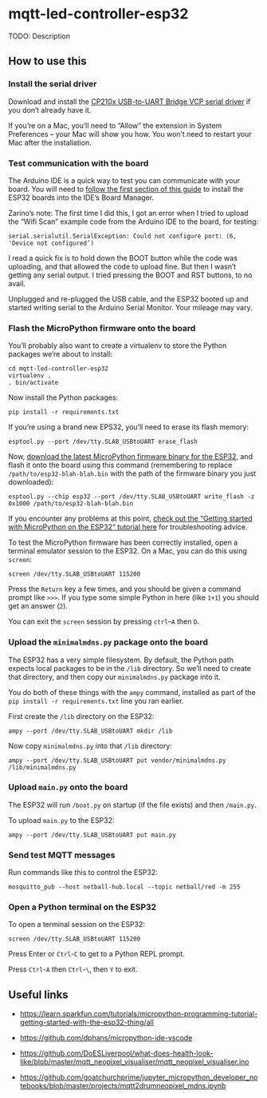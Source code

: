 # mqtt-led-controller-esp32

TODO: Description

## How to use this

### Install the serial driver

Download and install the [CP210x USB-to-UART Bridge VCP serial driver](https://www.silabs.com/products/development-tools/software/usb-to-uart-bridge-vcp-drivers) if you don’t already have it.

If you’re on a Mac, you’ll need to “Allow” the extension in System Preferences – your Mac will show you how. You won’t need to restart your Mac after the installation.

### Test communication with the board

The Arduino IDE is a quick way to test you can communicate with your board. You will need to [follow the first section of this guide](https://randomnerdtutorials.com/installing-the-esp32-board-in-arduino-ide-mac-and-linux-instructions/) to install the ESP32 boards into the IDE’s Board Manager.

Zarino’s note: The first time I did this, I got an error when I tried to upload the “Wifi Scan” example code from the Arduino IDE to the board, for testing:

    serial.serialutil.SerialException: Could not configure port: (6, 'Device not configured’)

I read a quick fix is to hold down the BOOT button while the code was uploading, and that allowed the code to upload fine. But then I wasn’t getting any serial output. I tried pressing the BOOT and RST buttons, to no avail.

Unplugged and re-plugged the USB cable, and the ESP32 booted up and started writing serial to the Arduino Serial Monitor. Your mileage may vary.

### Flash the MicroPython firmware onto the board

You’ll probably also want to create a virtualenv to store the Python packages we’re about to install:

    cd mqtt-led-controller-esp32
    virtualenv .
    . bin/activate

Now install the Python packages:

    pip install -r requirements.txt

If you’re using a brand new EPS32, you’ll need to erase its flash memory:

    esptool.py --port /dev/tty.SLAB_USBtoUART erase_flash

Now, [download the latest MicroPython firmware binary for the ESP32](https://micropython.org/download#esp32), and flash it onto the board using this command (remembering to replace `/path/to/esp32-blah-blah.bin` with the path of the firmware binary you just downloaded):

    esptool.py --chip esp32 --port /dev/tty.SLAB_USBtoUART write_flash -z 0x1000 /path/to/esp32-blah-blah.bin

If you encounter any problems at this point, [check out the “Getting started with MicroPython on the ESP32“ tutorial here](https://docs.micropython.org/en/latest/esp32/tutorial/intro.html) for troubleshooting advice.

To test the MicroPython firmware has been correctly installed, open a terminal emulator session to the ESP32. On a Mac, you can do this using `screen`:

    screen /dev/tty.SLAB_USBtoUART 115200

Press the `Return` key a few times, and you should be given a command prompt like `>>>`. If you type some simple Python in here (like `1+1`) you should get an answer (`2`).

You can exit the `screen` session by pressing `ctrl`–`A` then `D`.


### Upload the `minimalmdns.py` package onto the board

The ESP32 has a very simple filesystem. By default, the Python path expects local packages to be in the `/lib` directory. So we’ll need to create that directory, and then copy our `minimalmdns.py` package into it.

You do both of these things with the `ampy` command, installed as part of the `pip install -r requirements.txt` line you ran earlier.

First create the `/lib` directory on the ESP32:

    ampy --port /dev/tty.SLAB_USBtoUART mkdir /lib

Now copy `minimalmdns.py` into that `/lib` directory:

    ampy --port /dev/tty.SLAB_USBtoUART put vendor/minimalmdns.py /lib/minimalmdns.py


### Upload `main.py` onto the board

The ESP32 will run `/boot.py` on startup (if the file exists) and then `/main.py`.

To upload `main.py` to the ESP32:

    ampy --port /dev/tty.SLAB_USBtoUART put main.py

### Send test MQTT messages

Run commands like this to control the ESP32:

    mosquitto_pub --host netball-hub.local --topic netball/red -m 255

### Open a Python terminal on the ESP32

To open a terminal session on the ESP32:

    screen /dev/tty.SLAB_USBtoUART 115200

Press Enter or `Ctrl`-`C` to get to a Python REPL prompt.

Press `Ctrl`-`A` then `Ctrl`-`\`, then `Y` to exit.

## Useful links

* https://learn.sparkfun.com/tutorials/micropython-programming-tutorial-getting-started-with-the-esp32-thing/all
* https://github.com/dphans/micropython-ide-vscode

* https://github.com/DoESLiverpool/what-does-health-look-like/blob/master/mqtt_neopixel_visualiser/mqtt_neopixel_visualiser.ino
* https://github.com/goatchurchprime/jupyter_micropython_developer_notebooks/blob/master/projects/mqtt2drumneopixel_mdns.ipynb

